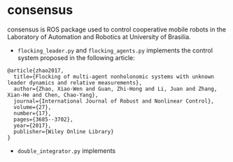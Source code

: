 # consensus

consensus is ROS package used to control cooperative mobile robots in the Laboratory of Automation and Robotics at University of Brasilia.

* `flocking_leader.py` and `flocking_agents.py` implements the control system proposed in the following article:

```
@article{zhao2017,
  title={Flocking of multi-agent nonholonomic systems with unknown leader dynamics and relative measurements},
  author={Zhao, Xiao-Wen and Guan, Zhi-Hong and Li, Juan and Zhang, Xian-He and Chen, Chao-Yang},
  journal={International Journal of Robust and Nonlinear Control},
  volume={27},
  number={17},
  pages={3685--3702},
  year={2017},
  publisher={Wiley Online Library}
}
```

* `double_integrator.py` implements

